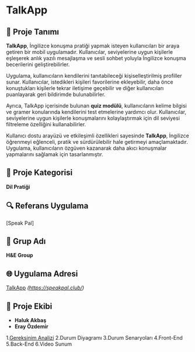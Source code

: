 # TalkApp

## 📌 Proje Tanımı
**TalkApp**, İngilizce konuşma pratiği yapmak isteyen kullanıcıları bir araya getiren bir mobil uygulamadır. Kullanıcılar, seviyelerine uygun kişilerle eşleşerek anlık yazılı mesajlaşma ve sesli sohbet yoluyla İngilizce konuşma becerilerini geliştirebilirler.  

Uygulama, kullanıcıların kendilerini tanıtabileceği kişiselleştirilmiş profiller sunar. Kullanıcılar, istedikleri kişileri favorilerine ekleyebilir, daha önce konuştukları kişilerle tekrar iletişime geçebilir ve diğer kullanıcıları puanlayarak geri bildirimde bulunabilirler.  

Ayrıca, TalkApp içerisinde bulunan **quiz modülü**, kullanıcıların kelime bilgisi ve gramer konularında kendilerini test etmelerine yardımcı olur. Kullanıcılar, seviyelerine uygun kişilerle konuşmalarını kolaylaştırmak için dil seviyesi filtreleme özelliğini kullanabilirler.  

Kullanıcı dostu arayüzü ve etkileşimli özellikleri sayesinde **TalkApp**, İngilizce öğrenmeyi eğlenceli, pratik ve sürdürülebilir hale getirmeyi amaçlamaktadır. Uygulama, kullanıcıların özgüven kazanarak daha akıcı konuşmalar yapmalarını sağlamak için tasarlanmıştır.  

## 📂 Proje Kategorisi
**Dil Pratiği**

## 🔍 Referans Uygulama
[Speak Pal]

## 🌟 Grup Adı  
**H&E Group**

## 🌐 Uygulama Adresi  
[TalkApp](#) *(https://speakpal.club/)*  

## 👥 Proje Ekibi  
- **Haluk Akbaş**  
- **Eray Özdemir**

1.[Gereksinim Analizi](Gereksinimler.md)
2.Durum Diyagramı
3.Durum Senaryoları
4.Front-End
5.Back-End
6.Video Sunum


